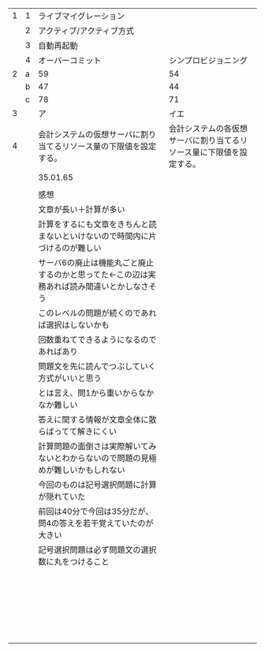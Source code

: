 |      |      |                                                              |                                                              |
| ---- | ---- | ------------------------------------------------------------ | ------------------------------------------------------------ |
| 1    | 1    | ライブマイグレーション                                       |                                                              |
|      | 2    | アクティブ/アクティブ方式                                    |                                                              |
|      | 3    | 自動再起動                                                   |                                                              |
|      | 4    | オーバーコミット                                             | シンプロビジョニング                                         |
| 2    | a    | 59                                                           | 54                                                           |
|      | b    | 47                                                           | 44                                                           |
|      | c    | 78                                                           | 71                                                           |
| 3    |      | ア                                                           | イエ                                                         |
| 4    |      | 会計システムの仮想サーバに割り当てるリソース量の下限値を設定する。 | 会計システムの各仮想サーバに割り当てるリソース量に下限値を設定する。 |
|      |      | 35.01.65                                                     |                                                              |
|      |      |                                                              |                                                              |
|      |      | 感想                                                         |                                                              |
|      |      | 文章が長い＋計算が多い                                       |                                                              |
|      |      | 計算をするにも文章をきちんと読まないといけないので時間内に片づけるのが難しい |                                                              |
|      |      | サーバ6の廃止は機能丸ごと廃止するのかと思ってた←この辺は実務あれば読み間違いとかしなさそう |                                                              |
|      |      | このレベルの問題が続くのであれば選択はしないかも             |                                                              |
|      |      | 回数重ねてできるようになるのであればあり                     |                                                              |
|      |      | 問題文を先に読んでつぶしていく方式がいいと思う               |                                                              |
|      |      | とは言え、問1から重いからなかなか難しい                      |                                                              |
|      |      | 答えに関する情報が文章全体に散らばってて解きにくい           |                                                              |
|      |      | 計算問題の面倒さは実際解いてみないとわからないので問題の見極めが難しいかもしれない |                                                              |
|      |      | 今回のものは記号選択問題に計算が隠れていた                   |                                                              |
|      |      | 前回は40分で今回は35分だが、問4の答えを若干覚えていたのが大きい |                                                              |
|      |      | 記号選択問題は必ず問題文の選択数に丸をつけること             |                                                              |
|      |      |                                                              |                                                              |
|      |      |                                                              |                                                              |
|      |      |                                                              |                                                              |
|      |      |                                                              |                                                              |
|      |      |                                                              |                                                              |
|      |      |                                                              |                                                              |
|      |      |                                                              |                                                              |
|      |      |                                                              |                                                              |
|      |      |                                                              |                                                              |
|      |      |                                                              |                                                              |
|      |      |                                                              |                                                              |
|      |      |                                                              |                                                              |
|      |      |                                                              |                                                              |
|      |      |                                                              |                                                              |
|      |      |                                                              |                                                              |
|      |      |                                                              |                                                              |
|      |      |                                                              |                                                              |
|      |      |                                                              |                                                              |
|      |      |                                                              |                                                              |
|      |      |                                                              |                                                              |
|      |      |                                                              |                                                              |
|      |      |                                                              |                                                              |
|      |      |                                                              |                                                              |
|      |      |                                                              |                                                              |
|      |      |                                                              |                                                              |

